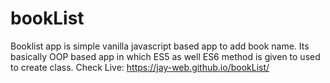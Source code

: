# bookList
Booklist app is simple vanilla javascript based app to add book name. Its basically OOP based app in which ES5 as well ES6 method is
given to used to create class.
Check Live: https://jay-web.github.io/bookList/

